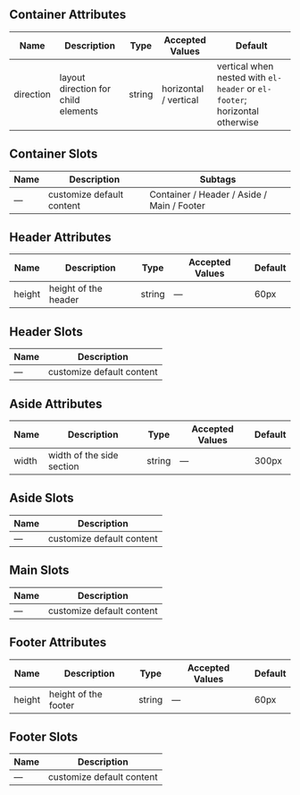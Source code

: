 ## Container Attributes

| Name      | Description                         | Type   | Accepted Values       | Default                                                                    |
| --------- | ----------------------------------- | ------ | --------------------- | -------------------------------------------------------------------------- |
| direction | layout direction for child elements | string | horizontal / vertical | vertical when nested with `el-header` or `el-footer`; horizontal otherwise |

## Container Slots

| Name | Description               | Subtags                                    |
| ---- | ------------------------- | ------------------------------------------ |
| —    | customize default content | Container / Header / Aside / Main / Footer |

## Header Attributes

| Name   | Description          | Type   | Accepted Values | Default |
| ------ | -------------------- | ------ | --------------- | ------- |
| height | height of the header | string | —               | 60px    |

## Header Slots

| Name | Description               |
| ---- | ------------------------- |
| —    | customize default content |

## Aside Attributes

| Name  | Description               | Type   | Accepted Values | Default |
| ----- | ------------------------- | ------ | --------------- | ------- |
| width | width of the side section | string | —               | 300px   |

## Aside Slots

| Name | Description               |
| ---- | ------------------------- |
| —    | customize default content |

## Main Slots

| Name | Description               |
| ---- | ------------------------- |
| —    | customize default content |

## Footer Attributes

| Name   | Description          | Type   | Accepted Values | Default |
| ------ | -------------------- | ------ | --------------- | ------- |
| height | height of the footer | string | —               | 60px    |

## Footer Slots

| Name | Description               |
| ---- | ------------------------- |
| —    | customize default content |
